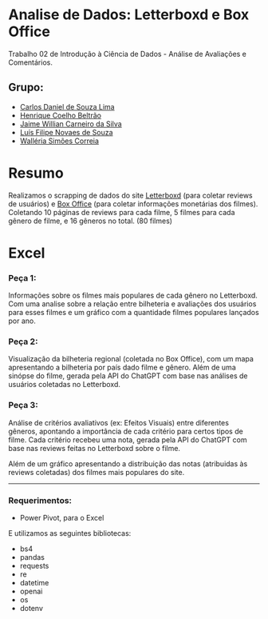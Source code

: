# Analise de Dados: Letterboxd e Box Office
Trabalho 02 de Introdução à Ciência de Dados - Análise de Avaliações e Comentários.

## Grupo:
- [Carlos Daniel de Souza Lima](https://github.com/G4me0ver23)
- [Henrique Coelho Beltrão](https://github.com/riqueu)
- [Jaime Willian Carneiro da Silva](https://github.com/JaimeWillianCarneiro)
- [Luís Filipe Novaes de Souza](https://github.com/Filipe-Novaes)
- [Walléria Simões Correia](https://github.com/WalleriaSimoes)

# Resumo

Realizamos o scrapping de dados do site [Letterboxd](https://letterboxd.com/) (para coletar reviews de usuários) e [Box Office](https://www.boxofficemojo.com/) (para coletar informações monetárias dos filmes). Coletando 10 páginas de reviews para cada filme, 5 filmes para cada gênero de filme, e 16 gêneros no total. (80 filmes)

# Excel

### Peça 1:

Informações sobre os filmes mais populares de cada gênero no Letterboxd. Com uma analise sobre a relação entre bilheteria e avaliações dos usuários para esses filmes e um gráfico com a quantidade filmes populares lançados por ano.

### Peça 2:

Visualização da bilheteria regional (coletada no Box Office), com um mapa apresentando a bilheteria por país dado filme e gênero. Além de uma sinópse do filme, gerada pela API do ChatGPT com base nas análises de usuários coletadas no Letterboxd.

### Peça 3:

Análise de critérios avaliativos (ex: Efeitos Visuais) entre diferentes gêneros, apontando a importância de cada critério para certos tipos de filme. Cada critério recebeu uma nota, gerada pela API do ChatGPT com base nas reviews feitas no Letterboxd sobre o filme.

Além de um gráfico apresentando a distribuição das notas (atribuidas às reviews coletadas) dos filmes mais populares do site.


---


### Requerimentos:

- Power Pivot, para o Excel

E utilizamos as seguintes bibliotecas:
- bs4
- pandas
- requests
- re
- datetime
- openai
- os
- dotenv
